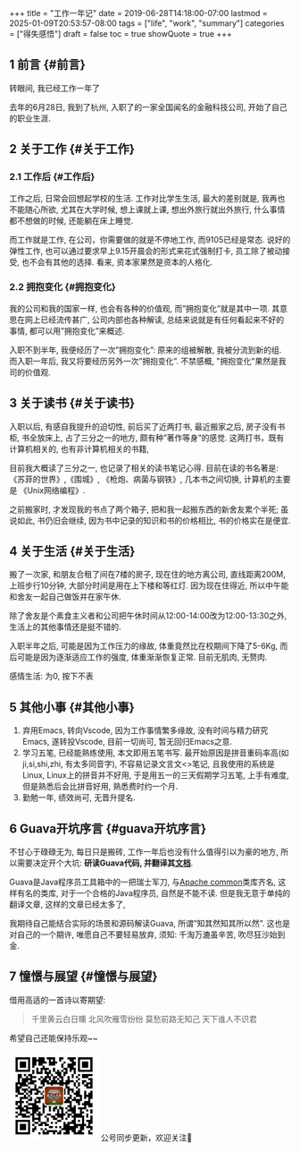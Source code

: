 +++
title = "工作一年记"
date = 2019-06-28T14:18:00-07:00
lastmod = 2025-01-09T20:53:57-08:00
tags = ["life", "work", "summary"]
categories = ["得失感悟"]
draft = false
toc = true
showQuote = true
+++

## <span class="section-num">1</span> 前言 {#前言}

转眼间, 我已经工作一年了

去年的6月28日, 我到了杭州, 入职了的一家全国闻名的金融科技公司, 开始了自己的职业生涯.


## <span class="section-num">2</span> 关于工作 {#关于工作}


### <span class="section-num">2.1</span> 工作后 {#工作后}

工作之后, 日常会回想起学校的生活. 工作对比学生生活, 最大的差别就是,
我再也不能随心所欲, 尤其在大学时候, 想上课就上课, 想出外旅行就出外旅行,
什么事情都不想做的时候, 还能躺在床上睡觉.

而工作就是工作,
在公司，你需要做的就是不停地工作, 而9105已经是常态. 说好的弹性工作,
也可以通过要求早上9.15开晨会的形式来花式强制打卡, 员工除了被动接受,
也不会有其他的选择. 看来, 资本家果然是资本的人格化.


### <span class="section-num">2.2</span> 拥抱变化 {#拥抱变化}

我的公司和我的国家一样, 也会有各种的价值观, 而”拥抱变化”就是其中一项.
其意思在网上已经流传甚广, 公司内部也各种解读,
总结来说就是有任何看起来不好的事情, 都可以用”拥抱变化”来概述.

入职不到半年, 我便经历了一次”拥抱变化”: 原来的组被解散,
我被分流到新的组. 而入职一年后, 我又将要经历另外一次”拥抱变化”.
不禁感概, "拥抱变化"果然是我司的价值观.


## <span class="section-num">3</span> 关于读书 {#关于读书}

入职以后, 有感自我提升的迫切性, 前后买了近两打书, 最近搬家之后,
房子没有书柜, 书全放床上, 占了三分之一的地方, 颇有种”著作等身”的感觉.
这两打书，既有计算机相关的, 也有非计算机相关的书籍,

目前我大概读了三分之一, 也记录了相关的读书笔记心得. 目前在读的书名著是:
《苏菲的世界》,《围城》, 《枪炮、病菌与钢铁》, 几本书之间切换, 计算机的主要是 《Unix网络编程》.

之前搬家时, 才发现我的书点了两个箱子, 把和我一起搬东西的新舍友累个半死;
虽说如此, 书仍旧会继续, 因为书中记录的知识和书的价格相比,
书的价格实在是便宜.


## <span class="section-num">4</span> 关于生活 {#关于生活}

搬了一次家, 和朋友合租了间在7楼的房子, 现在住的地方离公司, 直线距离200M,
上班步行10分钟, 大部分时间是用在上下楼和等红灯. 因为现在住得近,
所以中午能和舍友一起自己做饭并在家午休.

除了舍友是个素食主义者和公司把午休时间从12:00-14:00改为12:00-13:30之外,
生活上的其他事情还是挺不错的.

入职半年之后, 可能是因为工作压力的缘故, 体重竟然比在校期间下降了5-6Kg,
而后可能是因为逐渐适应工作的强度, 体重渐渐恢复正常. 目前无肌肉, 无赘肉.

感情生活: 为0, 按下不表


## <span class="section-num">5</span> 其他小事 {#其他小事}

1.  弃用Emacs, 转向Vscode, 因为工作事情繁多缘故, 没有时间与精力研究Emacs,
    遂转投Vscode, 目前一切尚可, 暂无回归Emacs之意.
2.  学习五笔, 已经能熟练使用, 本文即用五笔书写.
    最开始原因是拼音重码率高(如ji,si,shi,zhi, 有太多同音字),
    不容易记录文言文&lt;&gt;笔记, 且我使用的系统是Linux, Linux上的拼音并不好用,
    于是用五一的三天假期学习五笔, 上手有难度, 但是熟悉后会比拼音好用,
    熟悉费时约一个月.
3.  勤勉一年, 绩效尚可, 无晋升提名.


## <span class="section-num">6</span> Guava开坑序言 {#guava开坑序言}

不甘心于碌碌无为, 每日只是搬砖, 工作一年后也没有什么值得引以为豪的地方,
所以需要决定开个大坑: **研读Guava代码, 并翻译其[文档](https://github.com/google/guava/wiki)**.

Guava是Java程序员工具箱中的一把瑞士军刀, 与[Apache common](https://commons.apache.org/)类库齐名,
这样有名的类库, 对于一个合格的Java程序员, 自然是不能不读.
但是我无意于单纯的翻译文章, 这样的文章已经太多了,

我期待自己能结合实际的场景和源码解读Guava, 所谓”知其然知其所以然”.
这也是对自己的一个期许, 唯愿自己不要轻易放弃, 须知: 千淘万漉虽辛苦,
吹尽狂沙始到金.


## <span class="section-num">7</span> 憧憬与展望 {#憧憬与展望}

借用高适的一首诗以寄期望:

> 千里黄云白日曛 北风吹雁雪纷纷 莫愁前路无知己 天下谁人不识君

希望自己还能保持乐观~~

<div center class="qr-container">
<img src="/ox-hugo/qrcode_gh_e06d750e626f_1.jpg" alt="qrcode_gh_e06d750e626f_1.jpg" width="160px" height="160px" center="t" class="qr-container" />
公号同步更新，欢迎关注👻
</div>

